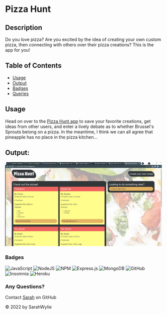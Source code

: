 # Pizza Hunt

## Description
Do you love pizza? Are you excited by the idea of creating your own custom pizza, then connecting with others over their pizza creations? This is the app for you! 

## Table of Contents
* [Usage](#usage)
* [Output](#output)
* [Badges](#badges)
* [Queries](#any-questions)

## Usage
Head on over to the [Pizza Hunt app](https://secret-cliffs-21914.herokuapp.com/) to save your favorite creations, get ideas from other users, and enter a lively debate as to whether Brussel's Sprouts belong on a pizza. In the meantime, I think we can all agree that pineapple has no place in the pizza kitchen...

## Output:
![Screenshot](./public/assets/images/Screenshot.png)

### Badges
![JavaScript](https://img.shields.io/badge/javascript-%23323330.svg?style=for-the-badge&logo=javascript&logoColor=%23F7DF1E)
![NodeJS](https://img.shields.io/badge/node.js-6DA55F?style=for-the-badge&logo=node.js&logoColor=white)
![NPM](https://img.shields.io/badge/NPM-%23000000.svg?style=for-the-badge&logo=npm&logoColor=white)
![Express.js](https://img.shields.io/badge/express.js-%23404d59.svg?style=for-the-badge&logo=express&logoColor=%2361DAFB)
![MongoDB](https://img.shields.io/badge/MongoDB-%234ea94b.svg?style=for-the-badge&logo=mongodb&logoColor=white)
![GitHub](https://img.shields.io/badge/github-%23121011.svg?style=for-the-badge&logo=github&logoColor=white)
![Insomnia](https://img.shields.io/badge/Insomnia-black?style=for-the-badge&logo=insomnia&logoColor=5849BE)
![Heroku](https://img.shields.io/badge/heroku-%23430098.svg?style=for-the-badge&logo=heroku&logoColor=white)

### Any Questions?
Contact [Sarah](https://github.com/sarahwylie) on GitHub

© 2022 by SarahWylie

